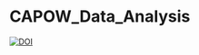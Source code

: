 # CAPOW_Data_Analysis
 
[![DOI](https://zenodo.org/badge/597542133.svg)](https://zenodo.org/badge/latestdoi/597542133)
